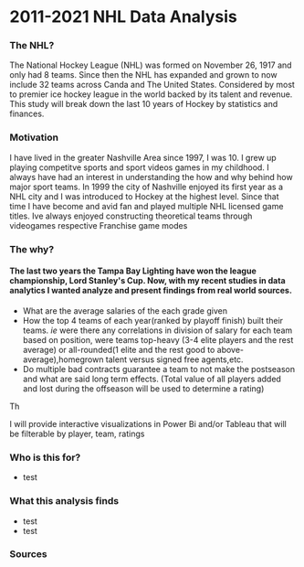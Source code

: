 # 2011-2021 NHL  Data Analysis



### The NHL?
The National Hockey League (NHL) was formed on November 26, 1917 and only had 8 teams. Since then the NHL has expanded and grown to now include 32 teams across Canda and The United States. Considered by most to premier ice hockey league in the world backed by its talent and revenue. This study will break down the last 10 years of Hockey by statistics and finances.

### Motivation
I have lived in the greater Nashville Area since 1997, I was 10. I grew up playing competitve sports and sport videos games in my childhood. I always have had an interest in understanding the how and why behind how major sport teams. In 1999 the city of Nashville enjoyed its first year as a NHL city and I was introduced to Hockey at the highest level. Since that time I have become and avid fan and played multiple NHL licensed game titles. Ive always enjoyed constructing theoretical teams through videogames respective Franchise game modes 
### The why?
#### The last two years the Tampa Bay Lighting  have won the league championship, Lord Stanley's Cup. Now, with my recent studies in data analytics I wanted analyze and present findings from real world sources.
* What are the average salaries of the each grade given
* How the top 4 teams of each year(ranked by playoff finish) built their teams. *ie* were there any correlations in division of salary for each team based on position, were teams top-heavy (3-4 elite players and the rest average) or all-rounded(1 elite and the rest good to above-average),homegrown  talent versus signed free agents,etc.
* Do multiple bad contracts guarantee a team to not make the postseason and what are said long term effects. (Total value of all players added and lost during the offseason will be used to determine a rating)

Th

I will provide interactive visualizations in Power Bi and/or Tableau that will be filterable by player, team, ratings

 
### Who is this for?
* test

### What this analysis finds
* test
* test

### Sources